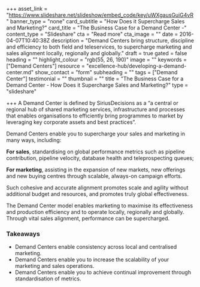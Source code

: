+++
asset_link = "https://www.slideshare.net/slideshow/embed_code/key/uWXgausGuiG4vR"
banner_type = "none"
card_subtitle = "How Does it Supercharge Sales and Marketing?"
card_title = "The Business Case for a Demand Center -"
content_type = "Slideshare"
cta = "Read more"
cta_image = ""
date = 2016-04-07T10:40:38Z
description = "Demand Centers bring structure, discipline and efficiency to both field and teleservices, to supercharge marketing and sales alignment locally, regionally and globally."
draft = true
gated = false
heading = ""
highlight_colour = "rgb(55, 26, 190)"
image = ""
keywords = ["Demand Centers"]
resource = "excellence-hub/developing-a-demand-center.md"
show_contact = "form"
subheading = ""
tags = ["Demand Center"]
testimonial = ""
thumbnail = ""
title = "The Business Case for a Demand Center -  How Does it Supercharge Sales and Marketing?"
type = "slideshare"

+++
A Demand Center is defined by SiriusDecisions as a “a central or regional hub of shared marketing services, infrastructure and processes that enables organisations to efficiently bring programmes to market by leveraging key corporate assets and best practices”.

Demand Centers enable you to supercharge your sales and marketing in many ways, including:

**For sales**, standardising on global performance metrics such as pipeline contribution, pipeline velocity, database health and teleprospecting queues;

**For marketing**, assisting in the expansion of new markets, new offerings and new buying centres through scalable, always-on campaign efforts.

Such cohesive and accurate alignment promotes scale and agility without additional budget and resources, and promotes truly global effectiveness.

The Demand Center model enables marketing to maximise its effectiveness and production efficiency and to operate locally, regionally and globally. Through vital sales alignment, performance can be supercharged.

### Takeaways

* Demand Centers enable consistency across local and centralised marketing.
* Demand Centers enable you to increase the scalability of your marketing and sales operations.
* Demand Centers enable you to achieve continual improvement through standardisation of metrics.
